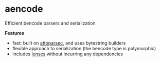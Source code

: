 # aencode
Efficient bencode parsers and serialization

**Features**  
*   fast: built on [attoparsec](https://github.com/bos/attoparsec), and uses bytestring builders
*   flexible approach to serialization (the bencode type is polymorphic)
*   includes [lenses](https://github.com/ekmett/lens) without incurring any dependencies
